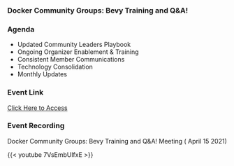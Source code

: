 ### Docker Community Groups: Bevy Training and Q&A! 

### Agenda

- Updated Community Leaders Playbook
- Ongoing Organizer Enablement & Training
- Consistent Member Communications
- Technology Consolidation
- Monthly Updates

### Event Link

[Click Here to Access](https://events.docker.com/events/details/docker-docker-community-leaders-presents-docker-community-groups-bevy-training-and-qa/)


### Event Recording

<div class="-bg-primary p-3 display-4">Docker Community Groups: Bevy Training and Q&A!  Meeting ( April 15 2021)</div>

{{< youtube 7VsEmbUlfxE >}}


